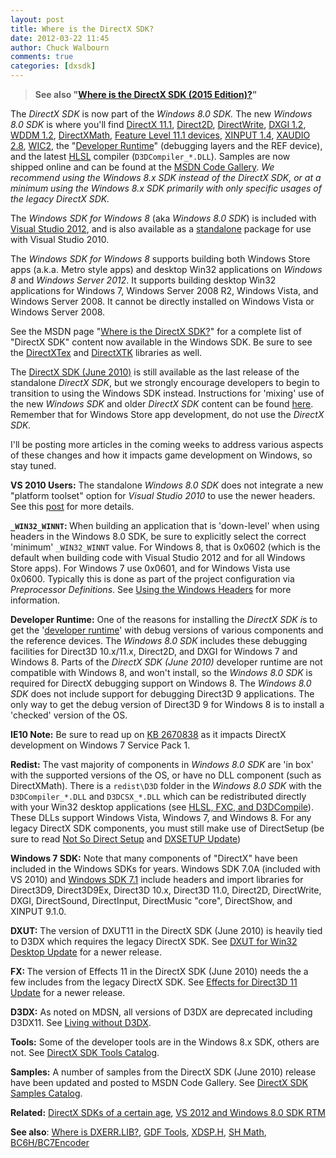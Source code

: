 ```yaml
---
layout: post
title: Where is the DirectX SDK?
date: 2012-03-22 11:45
author: Chuck Walbourn
comments: true
categories: [dxsdk]
---
```

><strong>See also "<a href="https://walbourn.github.io/where-is-the-directx-sdk-2015-edition/">Where is the DirectX SDK (2015 Edition)?</a>"</strong>

The <em>DirectX SDK</em> is now part of the <em>Windows 8.0 SDK. </em>The new <em>Windows 8.0 SDK</em> is where you'll find <a href="https://docs.microsoft.com/en-us/windows/desktop/direct3d11/direct3d-11-1-features">DirectX 11.1</a>, <a href="https://docs.microsoft.com/en-us/windows/desktop/Direct2D/what-s-new-in-direct2d-for-windows-8-consumer-preview">Direct2D</a>, <a href="https://docs.microsoft.com/en-us/windows/desktop/DirectWrite/what-s-new-in-directwrite-for-windows-8-consumer-preview">DirectWrite</a>, <a href="https://docs.microsoft.com/en-us/windows/desktop/direct3ddxgi/dxgi-1-2-improvements">DXGI 1.2</a>, <a href="http://go.microsoft.com/fwlink/?LinkId=226814">WDDM 1.2</a>, <a href="https://walbourn.github.io/introducing-directxmath/">DirectXMath</a>, <a href="https://walbourn.github.io/direct3d-feature-levels/">Feature Level 11.1 devices</a>, <a href="https://walbourn.github.io/xinput-and-windows-8/">XINPUT 1.4</a>, <a href="https://walbourn.github.io/xaudio2-and-windows-8/">XAUDIO 2.8</a>, <a href="https://walbourn.github.io/windows-imaging-component-and-windows-8/">WIC2</a>, the "<a href="https://walbourn.github.io/direct3d-sdk-debug-layer-tricks/">Developer Runtime</a>" (debugging layers and the REF device), and the latest <a href="https://walbourn.github.io/hlsl-fxc-and-d3dcompile/">HLSL</a> compiler (<code>D3DCompiler_*.DLL</code>). Samples are now shipped online and can be found at the <a href="http://code.msdn.microsoft.com/">MSDN Code Gallery</a>. <em>We recommend using the Windows 8.x SDK instead of the DirectX SDK, or at a minimum using the Windows 8.x SDK primarily with only specific usages of the legacy DirectX SDK.</em>
<!--more-->

The <em>Windows SDK for Windows 8 </em>(aka <em>Windows 8.0 SDK</em>) is included with <a href="https://walbourn.github.io/visual-studio-2012-release-candidate/">Visual Studio 2012</a>, and is also available as a <a href="https://developer.microsoft.com/en-us/windows/downloads/sdk-archive">standalone</a> package for use with Visual Studio 2010.

The <em>Windows SDK for Windows 8</em> supports building both Windows Store apps (a.k.a. Metro style apps) and desktop Win32 applications on <em>Windows 8 </em>and <em>Windows Server 2012</em>. It supports building desktop Win32 applications for Windows 7, Windows Server 2008 R2, Windows Vista, and Windows Server 2008. It cannot be directly installed on Windows Vista or Windows Server 2008.

See the MSDN page "<a href="https://docs.microsoft.com/en-us/windows/desktop/directx-sdk--august-2009-">Where is the DirectX SDK?</a>" for a complete list of "DirectX SDK" content now available in the Windows SDK. Be sure to see the <a href="http://go.microsoft.com/fwlink/?LinkId=248926">DirectXTex</a> and <a href="http://go.microsoft.com/fwlink/?LinkId=248929">DirectXTK</a> libraries as well.

The <a href="https://walbourn.github.io/announcement-directx-sdk-june-2010-is-live/">DirectX SDK (June 2010)</a> is still available as the last release of the standalone <em>DirectX SDK</em>, but we strongly encourage developers to begin to transition to using the Windows SDK instead. Instructions for 'mixing' use of the new <em>Windows SDK</em> and older <em>DirectX SDK</em> content can be found <a href="https://docs.microsoft.com/en-us/windows/desktop/directx-sdk--august-2009-">here</a>. Remember that for Windows Store app development, do not use the <em>DirectX SDK.</em>

I'll be posting more articles in the coming weeks to address various aspects of these changes and how it impacts game development on Windows, so stay tuned.

<strong>VS 2010 Users:</strong> The standalone <em>Windows 8.0 SDK</em> does not integrate a new "platform toolset" option for<em> Visual Studio 2010</em> to use the newer headers. See this <a href="https://walbourn.github.io/visual-studio-2012-and-windows-8-0-sdk-rtm-are-now-available/">post</a> for more details.

<strong>``_WIN32_WINNT``: </strong>When building an application that is 'down-level' when using headers in the Windows 8.0 SDK, be sure to explicitly select the correct 'minimum' ``_WIN32_WINNT`` value. For Windows 8, that is 0x0602 (which is the default when building code with Visual Studio 2012 and for all Windows Store apps). For Windows 7 use 0x0601, and for Windows Vista use 0x0600. Typically this is done as part of the project configuration via <em>Preprocessor Definitions</em>. See <a href="https://docs.microsoft.com/en-us/windows/desktop/WinProg/using-the-windows-headers">Using the Windows Headers</a> for more information.

<strong>Developer Runtime:</strong> One of the reasons for installing the <em>DirectX SDK i</em>s to get the '<a href="https://walbourn.github.io/direct3d-sdk-debug-layer-tricks/">developer runtime</a>' with debug versions of various components and the reference devices. The <em>Windows 8.0 SDK</em> includes these debugging facilities for Direct3D 10.x/11.x, Direct2D, and DXGI for Windows 7 and Windows 8. Parts of the <em>DirectX SDK (June 2010)</em> developer runtime are not compatible with Windows 8, and won't install, so the <em>Windows 8.0 SDK</em> is required for DirectX debugging support on Windows 8. The <em>Windows 8.0 SDK</em> does not include support for debugging Direct3D 9 applications. The only way to get the debug version of Direct3D 9 for Windows 8 is to install a 'checked' version of the OS.

<strong>IE10 Note:</strong> Be sure to read up on <a href="https://walbourn.github.io/directx-11-1-and-windows-7-update/">KB 2670838</a> as it impacts DirectX development on Windows 7 Service Pack 1.</p>
<p><strong>Redist:</strong> The vast majority of components in <em>Windows 8.0 SDK</em> are 'in box' with the supported versions of the OS, or have no DLL component (such as DirectXMath). There is a <code>redist\D3D</code> folder in the <em>Windows 8.0 SDK</em> with the <code>D3DCompiler_*.DLL</code> and <code>D3DCSX_*.DLL</code> which can be redistributed directly with your Win32 desktop applications (see <a href="https://walbourn.github.io/hlsl-fxc-and-d3dcompile/">HLSL, FXC, and D3DCompile</a>). These DLLs support Windows Vista, Windows 7, and Windows 8. For any legacy DirectX SDK components, you must still make use of DirectSetup (be sure to read <a href="https://walbourn.github.io/not-so-direct-setup/">Not So Direct Setup</a> and <a href="https://walbourn.github.io/dxsetup-update/">DXSETUP Update</a>)

<strong>Windows 7 SDK:</strong> Note that many components of "DirectX" have been included in the Windows SDKs for years. Windows SDK 7.0A (included with VS 2010) and <a href="https://walbourn.github.io/windows-sdk-7-1/">Windows SDK 7.1</a> include headers and import libraries for Direct3D9, Direct3D9Ex, Direct3D 10.x, Direct3D 11.0, Direct2D, DirectWrite, DXGI, DirectSound, DirectInput, DirectMusic "core", DirectShow, and XINPUT 9.1.0.

<strong>DXUT:</strong> The version of DXUT11 in the DirectX SDK (June 2010) is heavily tied to D3DX which requires the legacy DirectX SDK. See <a href="https://walbourn.github.io/dxut-for-win32-desktop-update/">DXUT for Win32 Desktop Update</a> for a newer release.

<strong>FX:  </strong>The version of Effects 11 in the DirectX SDK (June 2010) needs the a few includes from the legacy DirectX SDK. See <a href="https://walbourn.github.io/effects-for-direct3d-11-update/">Effects for Direct3D 11 Update</a> for a newer release.

<strong>D3DX:</strong> As noted on MDSN, all versions of D3DX are deprecated including D3DX11. See <a href="https://walbourn.github.io/living-without-d3dx/">Living without D3DX</a>.

<strong>Tools:</strong> Some of the developer tools are in the Windows 8.x SDK, others are not. See <a href="https://walbourn.github.io/directx-sdk-tools-catalog/">DirectX SDK Tools Catalog</a>.</p>
<p><strong>Samples:</strong> A number of samples from the DirectX SDK (June 2010) release have been updated and posted to MSDN Code Gallery. See <a href="https://walbourn.github.io/directx-sdk-samples-catalog/">DirectX SDK Samples Catalog</a>.

<strong>Related:</strong> <a href="https://walbourn.github.io/directx-sdks-of-a-certain-age/">DirectX SDKs of a certain age</a>, <a href="https://walbourn.github.io/visual-studio-2012-and-windows-8-0-sdk-rtm-are-now-available/">VS 2012 and Windows 8.0 SDK RTM</a>

<strong>See also</strong>: <a href="https://walbourn.github.io/wheres-dxerr-lib/">Where is DXERR.LIB?</a>, <a href="https://walbourn.github.io/windows-8-release-preview-and-gdfs/">GDF Tools</a>, <a href="https://walbourn.github.io/xdsp-h-digital-signal-processing-helper-functions/">XDSP.H</a>, <a href="https://walbourn.github.io/spherical-harmonics-math/">SH Math</a>, <a href="https://github.com/walbourn/directx-sdk-samples/tree/master/BC6HBC7EncoderCS">BC6H/BC7Encoder</a>
